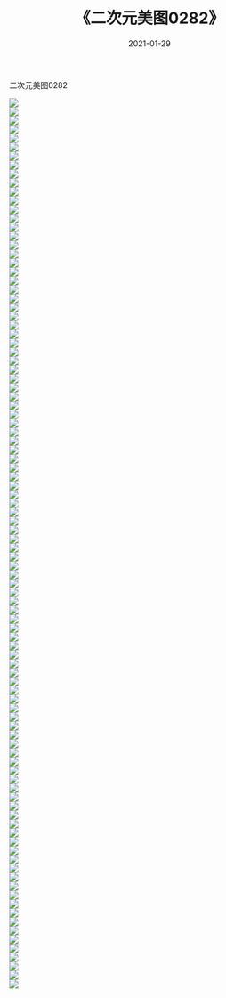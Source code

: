 ﻿---
layout: post
title:  《二次元美图0282》
date:   2021-01-29
img: http://imgx.orgx.ga/二次元/2021/二次元美图0282/000.jpg
categories: [美女, 清纯, 唯美]
---

二次元美图0282

 ![](http://imgx.orgx.ga/二次元/2021/二次元美图0282/001.jpg) <br>![](http://imgx.orgx.ga/二次元/2021/二次元美图0282/002.jpg) <br>![](http://imgx.orgx.ga/二次元/2021/二次元美图0282/003.jpg) <br>![](http://imgx.orgx.ga/二次元/2021/二次元美图0282/004.jpg) <br>![](http://imgx.orgx.ga/二次元/2021/二次元美图0282/005.jpg) <br>![](http://imgx.orgx.ga/二次元/2021/二次元美图0282/006.jpg) <br>![](http://imgx.orgx.ga/二次元/2021/二次元美图0282/007.jpg) <br>![](http://imgx.orgx.ga/二次元/2021/二次元美图0282/008.jpg) <br>![](http://imgx.orgx.ga/二次元/2021/二次元美图0282/009.jpg) <br>![](http://imgx.orgx.ga/二次元/2021/二次元美图0282/010.jpg) <br>![](http://imgx.orgx.ga/二次元/2021/二次元美图0282/011.jpg) <br>![](http://imgx.orgx.ga/二次元/2021/二次元美图0282/012.jpg) <br>![](http://imgx.orgx.ga/二次元/2021/二次元美图0282/013.jpg) <br>![](http://imgx.orgx.ga/二次元/2021/二次元美图0282/014.jpg) <br>![](http://imgx.orgx.ga/二次元/2021/二次元美图0282/015.jpg) <br>![](http://imgx.orgx.ga/二次元/2021/二次元美图0282/016.jpg) <br>![](http://imgx.orgx.ga/二次元/2021/二次元美图0282/017.jpg) <br>![](http://imgx.orgx.ga/二次元/2021/二次元美图0282/018.jpg) <br>![](http://imgx.orgx.ga/二次元/2021/二次元美图0282/019.jpg) <br>![](http://imgx.orgx.ga/二次元/2021/二次元美图0282/020.jpg) <br>![](http://imgx.orgx.ga/二次元/2021/二次元美图0282/021.jpg) <br>![](http://imgx.orgx.ga/二次元/2021/二次元美图0282/022.jpg) <br>![](http://imgx.orgx.ga/二次元/2021/二次元美图0282/023.jpg) <br>![](http://imgx.orgx.ga/二次元/2021/二次元美图0282/024.jpg) <br>![](http://imgx.orgx.ga/二次元/2021/二次元美图0282/025.jpg) <br>![](http://imgx.orgx.ga/二次元/2021/二次元美图0282/026.jpg) <br>![](http://imgx.orgx.ga/二次元/2021/二次元美图0282/027.jpg) <br>![](http://imgx.orgx.ga/二次元/2021/二次元美图0282/028.jpg) <br>![](http://imgx.orgx.ga/二次元/2021/二次元美图0282/029.jpg) <br>![](http://imgx.orgx.ga/二次元/2021/二次元美图0282/030.jpg) <br>![](http://imgx.orgx.ga/二次元/2021/二次元美图0282/031.jpg) <br>![](http://imgx.orgx.ga/二次元/2021/二次元美图0282/032.jpg) <br>![](http://imgx.orgx.ga/二次元/2021/二次元美图0282/033.jpg) <br>![](http://imgx.orgx.ga/二次元/2021/二次元美图0282/034.jpg) <br>![](http://imgx.orgx.ga/二次元/2021/二次元美图0282/035.jpg) <br>![](http://imgx.orgx.ga/二次元/2021/二次元美图0282/036.jpg) <br>![](http://imgx.orgx.ga/二次元/2021/二次元美图0282/037.jpg) <br>![](http://imgx.orgx.ga/二次元/2021/二次元美图0282/038.jpg) <br>![](http://imgx.orgx.ga/二次元/2021/二次元美图0282/039.jpg) <br>![](http://imgx.orgx.ga/二次元/2021/二次元美图0282/040.jpg) <br>![](http://imgx.orgx.ga/二次元/2021/二次元美图0282/041.jpg) <br>![](http://imgx.orgx.ga/二次元/2021/二次元美图0282/042.jpg) <br>![](http://imgx.orgx.ga/二次元/2021/二次元美图0282/043.jpg) <br>![](http://imgx.orgx.ga/二次元/2021/二次元美图0282/044.jpg) <br>![](http://imgx.orgx.ga/二次元/2021/二次元美图0282/045.jpg) <br>![](http://imgx.orgx.ga/二次元/2021/二次元美图0282/046.jpg) <br>![](http://imgx.orgx.ga/二次元/2021/二次元美图0282/047.jpg) <br>![](http://imgx.orgx.ga/二次元/2021/二次元美图0282/048.jpg) <br>![](http://imgx.orgx.ga/二次元/2021/二次元美图0282/049.jpg) <br>![](http://imgx.orgx.ga/二次元/2021/二次元美图0282/050.jpg) <br>![](http://imgx.orgx.ga/二次元/2021/二次元美图0282/051.jpg) <br>![](http://imgx.orgx.ga/二次元/2021/二次元美图0282/052.jpg) <br>![](http://imgx.orgx.ga/二次元/2021/二次元美图0282/053.jpg) <br>![](http://imgx.orgx.ga/二次元/2021/二次元美图0282/054.jpg) <br>![](http://imgx.orgx.ga/二次元/2021/二次元美图0282/055.jpg) <br>![](http://imgx.orgx.ga/二次元/2021/二次元美图0282/056.jpg) <br>![](http://imgx.orgx.ga/二次元/2021/二次元美图0282/057.jpg) <br>![](http://imgx.orgx.ga/二次元/2021/二次元美图0282/058.jpg) <br>![](http://imgx.orgx.ga/二次元/2021/二次元美图0282/059.jpg) <br>![](http://imgx.orgx.ga/二次元/2021/二次元美图0282/060.jpg) <br>![](http://imgx.orgx.ga/二次元/2021/二次元美图0282/061.jpg) <br>![](http://imgx.orgx.ga/二次元/2021/二次元美图0282/062.jpg) <br>![](http://imgx.orgx.ga/二次元/2021/二次元美图0282/063.jpg) <br>![](http://imgx.orgx.ga/二次元/2021/二次元美图0282/064.jpg) <br>![](http://imgx.orgx.ga/二次元/2021/二次元美图0282/065.jpg) <br>![](http://imgx.orgx.ga/二次元/2021/二次元美图0282/066.jpg) <br>![](http://imgx.orgx.ga/二次元/2021/二次元美图0282/067.jpg) <br>![](http://imgx.orgx.ga/二次元/2021/二次元美图0282/068.jpg) <br>![](http://imgx.orgx.ga/二次元/2021/二次元美图0282/069.jpg) <br>![](http://imgx.orgx.ga/二次元/2021/二次元美图0282/070.jpg) <br>![](http://imgx.orgx.ga/二次元/2021/二次元美图0282/071.jpg) <br>![](http://imgx.orgx.ga/二次元/2021/二次元美图0282/072.jpg) <br>![](http://imgx.orgx.ga/二次元/2021/二次元美图0282/073.jpg) <br>![](http://imgx.orgx.ga/二次元/2021/二次元美图0282/074.jpg) <br>![](http://imgx.orgx.ga/二次元/2021/二次元美图0282/075.jpg) <br>![](http://imgx.orgx.ga/二次元/2021/二次元美图0282/076.jpg) <br>![](http://imgx.orgx.ga/二次元/2021/二次元美图0282/077.jpg) <br>![](http://imgx.orgx.ga/二次元/2021/二次元美图0282/078.jpg) <br>![](http://imgx.orgx.ga/二次元/2021/二次元美图0282/079.jpg) <br>![](http://imgx.orgx.ga/二次元/2021/二次元美图0282/080.jpg) <br>![](http://imgx.orgx.ga/二次元/2021/二次元美图0282/081.jpg) <br>![](http://imgx.orgx.ga/二次元/2021/二次元美图0282/082.jpg) <br>![](http://imgx.orgx.ga/二次元/2021/二次元美图0282/083.jpg) <br>![](http://imgx.orgx.ga/二次元/2021/二次元美图0282/084.jpg) <br>![](http://imgx.orgx.ga/二次元/2021/二次元美图0282/085.jpg) <br>![](http://imgx.orgx.ga/二次元/2021/二次元美图0282/086.jpg) <br>![](http://imgx.orgx.ga/二次元/2021/二次元美图0282/087.jpg) <br>![](http://imgx.orgx.ga/二次元/2021/二次元美图0282/088.jpg) <br>![](http://imgx.orgx.ga/二次元/2021/二次元美图0282/089.jpg) <br>![](http://imgx.orgx.ga/二次元/2021/二次元美图0282/090.jpg) <br>![](http://imgx.orgx.ga/二次元/2021/二次元美图0282/091.jpg) <br>![](http://imgx.orgx.ga/二次元/2021/二次元美图0282/092.jpg) <br>![](http://imgx.orgx.ga/二次元/2021/二次元美图0282/093.jpg) <br>![](http://imgx.orgx.ga/二次元/2021/二次元美图0282/094.jpg) <br>![](http://imgx.orgx.ga/二次元/2021/二次元美图0282/095.jpg) <br>![](http://imgx.orgx.ga/二次元/2021/二次元美图0282/096.jpg) <br>![](http://imgx.orgx.ga/二次元/2021/二次元美图0282/097.jpg) <br>![](http://imgx.orgx.ga/二次元/2021/二次元美图0282/098.jpg) <br>![](http://imgx.orgx.ga/二次元/2021/二次元美图0282/099.jpg) <br>![](http://imgx.orgx.ga/二次元/2021/二次元美图0282/100.jpg) <br>